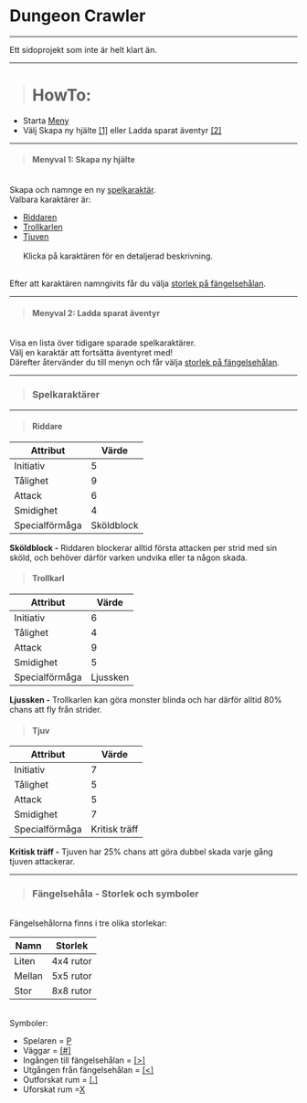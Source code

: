 # __Dungeon Crawler__
---

Ett sidoprojekt som inte är helt klart än.

* * *

># __HowTo__:
* Starta [Meny](/Menu.exe)
* Välj Skapa ny hjälte [[1]](####Menyval-1:-Skapa-ny-hjälte) eller Ladda sparat äventyr [[2]](####Menyval-2:-Ladda-sparat-äventyr)
* * *
>#### __Menyval 1: Skapa ny hjälte__
\
Skapa och namnge en ny [spelkaraktär](#Spelkaraktärer). \
Valbara karaktärer är: 

* [Riddaren](####Riddare)
* [Trollkarlen](####Trollkarl)
* [Tjuven](####Tjuv)\
\
Klicka på karaktären för en detaljerad beskrivning.

\
Efter att karaktären namngivits får du välja [storlek på fängelsehålan](#Fängelsehåla---Storlek-och-symboler).


* * *

>#### __Menyval 2: Ladda sparat äventyr__
\
Visa en lista över tidigare sparade spelkaraktärer.\
Välj en karaktär att fortsätta äventyret med!\
Därefter återvänder du till menyn och får välja [storlek på fängelsehålan](#Fängelsehåla---Storlek-och-symboler).
***
>### __Spelkaraktärer__
***

>#### __Riddare__
<table>
<thead>
<tr>
  <th>Attribut</th>
  <th>Värde</th>
</tr>
</thead>
<tbody>
<tr>
  <td>Initiativ</td>
  <td>5</td>
</tr>
<tr>
  <td>Tålighet</td>
  <td>9</td>
</tr>
<tr>
  <td>Attack</td>
  <td>6</td>
</tr>
<tr>
  <td>Smidighet</td>
  <td>4</td>
</tr>
<tr>
  <td>Specialförmåga</td>
  <td>Sköldblock</td>
</tr>
</tbody>
</table>

__Sköldblock -__  Riddaren blockerar alltid första attacken
per strid med sin sköld, och behöver därför varken undvika eller ta någon skada.
>#### __Trollkarl__
<table>
<thead>
<tr>
  <th>Attribut</th>
  <th>Värde</th>
</tr>
</thead>
<tbody>
<tr>
  <td>Initiativ</td>
  <td>6</td>
</tr>
<tr>
  <td>Tålighet</td>
  <td>4</td>
</tr>
<tr>
  <td>Attack</td>
  <td>9</td>
</tr>
<tr>
  <td>Smidighet</td>
  <td>5</td>
</tr>
<tr>
  <td>Specialförmåga</td>
  <td>Ljussken</td>
</tr>
</tbody>
</table>

__Ljussken -__ Trollkarlen kan göra monster blinda och har
därför alltid 80% chans att fly från strider.

>#### __Tjuv__

<table>
<thead>
<tr>
  <th>Attribut</th>
  <th>Värde</th>
</tr>
</thead>
<tbody>
<tr>
  <td>Initiativ</td>
  <td>7</td>
</tr>
<tr>
  <td>Tålighet</td>
  <td>5</td>
</tr>
<tr>
  <td>Attack</td>
  <td>5</td>
</tr>
<tr>
  <td>Smidighet</td>
  <td>7</td>
</tr>
<tr>
  <td>Specialförmåga</td>
  <td>Kritisk träff</td>
</tr>
</tbody>
</table>

__Kritisk träff -__ Tjuven har 25% chans att göra dubbel skada varje gång
tjuven attackerar.

***
>### __Fängelsehåla -__ Storlek och symboler
\
Fängelsehålorna finns i tre olika storlekar:
<table>
<thead>
<tr>
  <th>Namn</th>
  <th>Storlek</th>
</tr>
</thead>
<tbody>
<tr>
  <td>Liten</td>
  <td>4x4 rutor</td>
</tr>
<tr>
  <td>Mellan</td>
  <td>5x5 rutor</td>
</tr>
<tr>
  <td>Stor</td>
  <td>8x8 rutor</td>
</tr>
</tbody>
</table>

 \
Symboler:
* Spelaren = [P](Player)
* Väggar = [[#]](Wall)
* Ingången till fängelsehålan = [[>]](Entrence)
* Utgången från fängelsehålan = [[<]](Exit)
* Outforskat rum = [[.]](New_room)
* Uforskat rum =[X](Visited_room)
